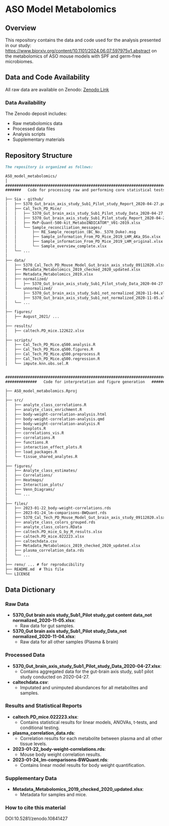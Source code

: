 # ASO Model Metabolomics

## Overview

This repository contains the data and code used for the analysis presented in our study: https://www.biorxiv.org/content/10.1101/2024.06.07.597975v1.abstract on the metabolomics of ASO mouse models with SPF and germ-free microbiomes.

## Data and Code Availability

All raw data are available on Zenodo: [Zenodo Link]([https://zenodo.org/record/...](https://zenodo.org/records/10841477))

### Data Availability

The Zenodo deposit includes:
- Raw metabolomics data
- Processed data files
- Analysis scripts
- Supplementary materials


## Repository Structure

```md
The repository is organized as follows:

ASO_model_metabolomics/
│
#################################################################################
#######   Code for processing raw and performing core statistical tests   #######

├── Sia - github/
│   ├── 5370_Gut_brain_axis_study_Sub1_Pilot_study_Report_2020-04-27.pdf
│   ├── Cal_Tech_PD_Mice/
│   │   ├── 5370_Gut_brain_axis_study_Sub1_Pilot_study_Data_2020-04-27.xlsx
│   │   ├── 5370_Gut_brain_axis_study_Sub1_Pilot_study_Report_2020-04-27.pdf
│   │   ├── MxP-Quant-500-kit_MetaboINDICATOR™_V01-2019.xlsx
│   │   └── Sample_reconciliation_messages/
│   │       ├── RE_Sample_reception_(BC_No._5370_Duke).msg
│   │       ├── Sample_information_From_PD_Mice_2019_LHM_AKa_DSo.xlsx
│   │       ├── Sample_information_From_PD_Mice_2019_LHM_original.xlsx
│   │       └── Sample_overview_complete.xlsx
│   └── ...
│
├── data/
│   ├── 5370_Cal_Tech_PD_Mouse_Model_Gut_brain_axis_study_09112020.xlsx
│   ├── Metadata_Metabolomics_2019_checked_2020_updated.xlsx
│   ├── Metadata_Metabolomics_2019.xlsx
│   ├── normalized/
│   │   ├── 5370_Gut_brain_axis_study_Sub1_Pilot_study_Data_2020-04-27.xlsx
│   └── unnormalized/
│       ├── 5370_Gut_brain_axis_study_Sub1_not_normalized_2020-11-04.xlsx
│       ├── 5370_Gut_brain_axis_study_Sub1_not_normalized_2020-11-05.xlsx
│   └── ...
│
├── figures/
│   ├── August_2021/ ...
│
├── results/
│   ├── caltech.PD_mice.122622.xlsx
│
├── scripts/
│   ├── Cal_Tech_PD_Mice.q500.analysis.R
│   ├── Cal_Tech_PD_Mice.q500.figures.R
│   ├── Cal_Tech_PD_Mice.q500.preprocess.R
│   ├── Cal_Tech_PD_Mice.q500.regression.R
│   └── impute.knn.obs.sel.R


#################################################################################
##############   Code for interpretation and figure generation   ##############

├── ASO_model_metabolomics.Rproj
│
├── src/
│   ├── analyte_class_correlations.R
│   ├── analyte_class_enrichment.R
│   ├── body-weight-correlation-analysis.html
│   ├── body-weight-correlation-analysis.qmd
│   ├── body-weight-correlation-analysis.R
│   ├── boxplots.R
│   ├── correlations_vis.R
│   ├── correlations.R
│   ├── functions.R
│   ├── interaction_effect_plots.R
│   ├── load_packages.R
│   └── tissue_shared_analytes.R
│
├── figures/
│   ├── Analyte_class_estimates/
│   ├── Correlations/
│   ├── Heatmaps/
│   ├── Interaction_plots/
│   ├── Venn_Diagrams/
│   └── ...
│
├── files/
│   ├── 2023-01-22_body-weight-correlations.rds
│   ├── 2023-01-24_lm-comparisons-BWQuant.rds
│   ├── 5370_Cal_Tech_PD_Mouse_Model_Gut_brain_axis_study_09112020.xlsx
│   ├── analyte_class_colors_grouped.rds
│   ├── analyte_class_colors.RData
│   ├── caltech.PD_mice_G_by_M_results.xlsx
│   ├── caltech.PD_mice.022223.xlsx
│   ├── caltechdata.csv
│   ├── Metadata_Metabolomics_2019_checked_2020_updated.xlsx
│   ├── plasma_correlation_data.rds
│   └── ...
│
├── renv/ ... # for reproducibility 
├── README.md  # This file
└── LICENSE
```

## Data Dictionary

### Raw Data

- **5370_Gut brain axis study_Sub1_Pilot study_gut content data_not normalized_2020-11-05.xlsx**:
  - Raw data for gut samples.
- **5370_Gut brain axis study_Sub1_Pilot study_Data_not normalized_2020-11-04.xlsx**:
  - Raw data for all other samples (Plasma & brain)

### Processed Data

- **5370_Gut_brain_axis_study_Sub1_Pilot_study_Data_2020-04-27.xlsx**:
  - Contains aggregated data for the gut-brain axis study, sub1 pilot study conducted on 2020-04-27.
- **caltechdata.csv**:
  - Imputated and unimputed abundances for all metabolites and samples.

### Results and Statistical Reports

- **caltech.PD_mice.022223.xlsx**:
  - Contains statistical results for linear models, ANOVAs, t-tests, and conditional testing.
- **plasma_correlation_data.rds**:
  - Correlation results for each metabolite between plasma and all other tissue levels.
- **2023-01-22_body-weight-correlations.rds**:
  - Mouse body weight correlation results.
- **2023-01-24_lm-comparisons-BWQuant.rds**:
  - Contains linear model results for body weight quantification.


### Supplementary Data

- **Metadata_Metabolomics_2019_checked_2020_updated.xlsx**:
  - Metadata for samples and mice.

### How to cite this material
DOI:10.5281/zenodo.10841427
